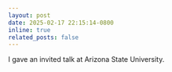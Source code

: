 ```yaml
---
layout: post
date: 2025-02-17 22:15:14-0800
inline: true
related_posts: false
---
```

I gave an invited talk at Arizona State University.
